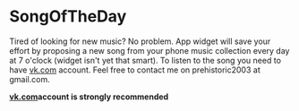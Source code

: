﻿SongOfTheDay
=============
Tired of looking for new music? No problem. App widget will save  your effort by proposing a new song from your phone music collection every day at 7 o'clock (widget isn't yet that smart). To listen to the song you need to have [vk.com](vk.com) account. Feel free to contact me on prehistoric2003 at gmail.com.

**[vk.com](vk.com)account is strongly recommended**